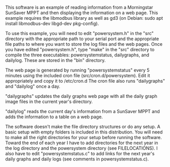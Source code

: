 This software is an example of reading information from a Morningstar SunSaver MPPT and then displaying the information on a web page.  This example requires the libmodbus library as well as gd3 (on Debian: sudo apt install libmodbus-dev libgd-dev pkg-config).

To use this example, you will need to edit "powersystem.h" in the "src" directory with the appropriate path to your serial port and the appropriate file paths to where you want to store the log files and the web pages.  Once you have edited "powersystem.h", type "make" in the "src" directory to compile the three executables: powersystemstatus, dailygraphs, and dailylog.  These are stored in the "bin" directory.

The web page is generated by running "powersystemstatus" every 5 minutes using the included cron file (src/cron.d/powersystem).  Edit it appropriately and copy it to /etc/cron.d  The cron file also runs "dailygraphs" and "dailylog" once a day.

"dailygraphs" updates the daily graphs web page with all the daily graph image files in the current year's directory.

"dailylog" reads the current day's information from a SunSaver MPPT and adds the information to a table on a web page.

The software doesn't make the file directory structures or do any setup.  A basic setup with empty folders is included in this distribution.  You will need to make all the right directories for your setup before running the software.  Toward the end of each year I have to add directories for the next year in the log directory and the powersystem directory (see FILELOCATIONS).  I also have to edit "powersystemstatus.c" to add links for the next year's daily graphs and daily logs (see comments in powersystemstatus.c).
